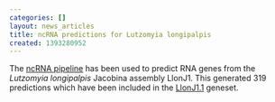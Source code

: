 ```yaml
---
categories: []
layout: news_articles
title: ncRNA predictions for Lutzomyia longipalpis
created: 1393280952
---
```

The <a href="/info/genome/genebuild/ncrna.html">ncRNA pipeline</a> has been used to predict RNA genes from the <em>Lutzomyia longipalpis </em> Jacobina assembly LlonJ1. This generated 319 predictions which have been included in the <a href="/organisms/lutzomyia-longipalpis/jacobina/LlonJ1.1">LlonJ1.1</a> geneset.
